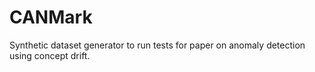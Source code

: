 # CANMark
Synthetic dataset generator to run tests for paper on anomaly detection using concept drift.
